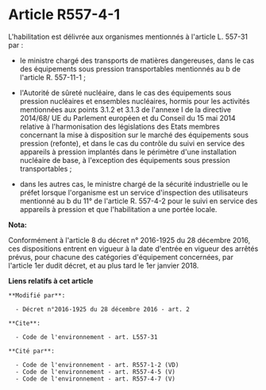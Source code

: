 # Article R557-4-1

L'habilitation est délivrée aux organismes mentionnés à l'article L. 557-31 par :

- le ministre chargé des transports de matières dangereuses, dans le cas des équipements sous pression transportables
mentionnés au b de l'article R. 557-11-1 ;

- l'Autorité de sûreté nucléaire, dans le cas des équipements sous pression nucléaires et ensembles nucléaires, hormis pour
les activités mentionnées aux points 3.1.2 et 3.1.3 de l'annexe I de la directive 2014/68/ UE du Parlement européen et du
Conseil du 15 mai 2014 relative à l'harmonisation des législations des Etats membres concernant la mise à disposition sur le
marché des équipements sous pression (refonte), et dans le cas du contrôle du suivi en service des appareils à pression
implantés dans le périmètre d'une installation nucléaire de base, à l'exception des équipements sous pression
transportables ;

- dans les autres cas, le ministre chargé de la sécurité industrielle ou le préfet lorsque l'organisme est un service
d'inspection des utilisateurs mentionné au b du 11° de l'article R. 557-4-2 pour le suivi en service des appareils à pression
et que l'habilitation a une portée locale.

**Nota:**

Conformément à l'article 8 du décret n° 2016-1925 du 28 décembre 2016, ces dispositions entrent en vigueur à la date d'entrée
en vigueur des arrêtés prévus, pour chacune des catégories d'équipement concernées, par l'article 1er dudit décret, et au
plus tard le 1er janvier 2018.

**Liens relatifs à cet article**

	**Modifié par**:

	  - Décret n°2016-1925 du 28 décembre 2016 - art. 2

	**Cite**:

	  - Code de l'environnement - art. L557-31

	**Cité par**:

	  - Code de l'environnement - art. R557-1-2 (VD)
	  - Code de l'environnement - art. R557-4-5 (V)
	  - Code de l'environnement - art. R557-4-7 (V)
